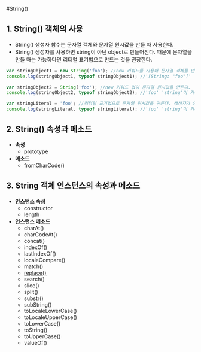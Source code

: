 #String()

## 1. String() 객체의 사용
- String() 생성자 함수는 문자열 객체와 문자열 원시값을 만들 때 사용한다.
- String() 생성자를 사용하면 string이 아닌 object로 만들어진다. 때문에 문자열을 만들 때는 가능하다면 리터럴 표기법으로 만드는 것을 권장한다.
```javascript
var stringObject1 = new String('foo'); //new 키워드를 사용해 문자열 객체를 만든다.
console.log(stringObject1, typeof stringObject1); //'[String: "foo"]' 'object'가 기록된다.

var stringObject2 = String('foo'); //new 키워드 없이 문자열 원시값을 만든다.
console.log(stringObject2, typeof stringObject2); //'foo' 'string'이 기록된다.

var stringLiteral = 'foo'; //리터럴 표기법으로 문자열 원시값을 만든다. 생성자가 암묵적으로 사용된다.
console.log(stringLiteral, typeof stringLiteral); //'foo' 'string'이 기록된다.
```


## 2. String() 속성과 메소드
- **속성**
  - prototype
- **메소드**
  - fromCharCode()


## 3. String 객체 인스턴스의 속성과 메소드
- **인스턴스 속성**
  - constructor
  - length
- **인스턴스 메소드**
  - charAt()
  - charCodeAt()
  - concat()
  - indexOf()
  - lastIndexOf()
  - localeCompare()
  - match()
  - [replace()](https://developer.mozilla.org/en-US/docs/Web/JavaScript/Reference/Global_Objects/String/replace#Specifying_a_function_as_a_parameter)
  - search()
  - slice()
  - split()
  - substr()
  - subString()
  - toLocaleLowerCase()
  - toLocaleUpperCase()
  - toLowerCase()
  - toString()
  - toUpperCase()
  - valueOf()
